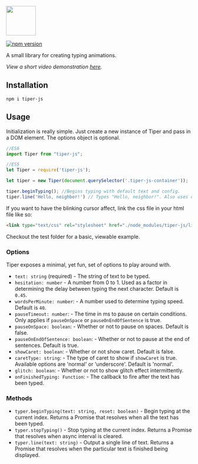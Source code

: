 <p>
<img src="https://raw.githubusercontent.com/carlelieser/tiper-js/master/test/img/logo-black.svg" height="80">
</p>

[![npm version](https://badge.fury.io/js/tiper-js.svg)](https://badge.fury.io/js/tiper-js)

A small library for creating typing animations.

_View a short video demonstration [here](https://github.com/carlelieser/tiper-js/blob/master/test/video/tiper-js-screen-recording.mov?raw=true)._

## Installation
`npm i tiper-js`

## Usage
Initialization is really simple. Just create a new instance of Tiper and pass in a DOM element. The options object is optional.

```javascript
//ES6
import Tiper from "tiper-js";

//ES5
let Tiper = require('tiper-js');

let tiper = new Tiper(document.querySelector('.tiper-js-container'));

tiper.beginTyping(); //Begins typing with default text and config.
tiper.line('Hello, neighbor!') // Types "Hello, neighbor!". Also uses default config.
```

If you want to have the blinking cursor affect, link the css file in your html file like so:

```html
<link type="text/css" rel="stylesheet" href="./node_modules/tiper-js/lib/tiper-js.css">
```

Checkout the test folder for a basic, viewable example.

### Options
Tiper exposes a minimal, yet fun, set of options to play around with.

- `text: string` (required) - The string of text to be typed.
- `hesitation: number` - A number from 0 to 1. Used as a factor in determining the delay between typing the next character. Default is `0.45`.
- `wordsPerMinute: number`: - A number used to determine typing speed. Default is `40`.
- `pauseTimeout: number`: - The time in ms to pause on certain conditions. Only applies if `pauseOnSpace` or `pauseOnEndOfSentence` is true.
- `pauseOnSpace: boolean`: - Whether or not to pause on spaces. Default is false.
- `pauseOnEndOfSentence: boolean`: - Whether or not to pause at the end of sentences. Default is true.
- `showCaret: boolean`: - Whether or not show caret. Default is false.
- `caretType: string`: - The type of caret to show if `showCaret` is true. Available options are 'normal' or 'underscore'. Default is 'normal'.
- `glitch: boolean`: - Whether or not to show glitch effect intermittently.
- `onFinishedTyping: Function`: - The callback to fire after the text has been typed.

### Methods
- `typer.beginTyping(text: string, reset: boolean)` - Begin typing at the current index. Returns a Promise that resolves when all the text has been typed.
- `typer.stopTyping()` - Stop typing at the current index. Returns a Promise that resolves when async interval is cleared.
- `typer.line(text: string)` - Output a single line of text. Returns a Promise that resolves when the particular text is finished being displayed.
